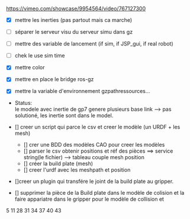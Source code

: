 https://vimeo.com/showcase/9954564/video/767127300


 - [x] mettre les inerties (pas partout mais ca marche)
 - [ ] séparer le serveur visu du serveur simu dans gz
 - [ ] mettre des variable de lancement (if sim, if JSP_gui, if real robot)
 - [ ] chek le use sim time
 - [x] mettre color
 - [x] mettre en place le bridge ros-gz 
 - [x] mettre la variable d'environnement gzpathressources...


 * Status:  
le modele avec inertie de gp7 genere plusieurs base link  --> pas solutioné, les inertie sont dans le model.
  

 - [] creer un script qui parce le csv et creer le modèle (un URDF + les mesh)
    - [] crer une BDD des modèles CAO pour creer les modèles
    - [] parser le csv obtenir positions et réf des pièces   ==> service string(le fichier) --> tableau couple mesh position  
    - [] créer la build plate (mesh)
    - [] creer l'urdf avec les meshpath et position

 - []creer un plugin qui transfére le joint de la build plate au gripper. 
 - [] supprimer la pièce de la Build plate dans le modèle de colision et la faire appariatre dans le gripper pour le modèle de collision et 

 5 11 28 31 34 37 40 43